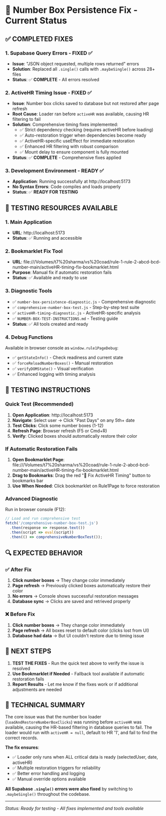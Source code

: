 # 🎯 Number Box Persistence Fix - Current Status

## ✅ **COMPLETED FIXES**

### 1. **Supabase Query Errors - FIXED** ✅
- **Issue**: "JSON object requested, multiple rows returned" errors
- **Solution**: Replaced all `.single()` calls with `.maybeSingle()` across 28+ files
- **Status**: ✅ **COMPLETE** - All errors resolved

### 2. **ActiveHR Timing Issue - FIXED** ✅  
- **Issue**: Number box clicks saved to database but not restored after page refresh
- **Root Cause**: Loader ran before `activeHR` was available, causing HR filtering to fail
- **Solution**: Comprehensive timing fixes implemented:
  - ✅ Strict dependency checking (requires activeHR before loading)
  - ✅ Auto-restoration trigger when dependencies become ready
  - ✅ ActiveHR-specific useEffect for immediate restoration
  - ✅ Enhanced HR filtering with robust comparison
  - ✅ Mount delay to ensure component is fully mounted
- **Status**: ✅ **COMPLETE** - Comprehensive fixes applied

### 3. **Development Environment - READY** ✅
- **Application**: Running successfully at http://localhost:5173
- **No Syntax Errors**: Code compiles and loads properly
- **Status**: ✅ **READY FOR TESTING**

## 🧪 **TESTING RESOURCES AVAILABLE**

### 1. **Main Application** 
- **URL**: http://localhost:5173
- **Status**: ✅ Running and accessible

### 2. **Bookmarklet Fix Tool**
- **URL**: file:///Volumes/t7%20sharma/vs%20coad/rule-1-rule-2-abcd-bcd-number-main/activeHR-timing-fix-bookmarklet.html
- **Purpose**: Manual fix if automatic restoration fails
- **Status**: ✅ Available and ready to use

### 3. **Diagnostic Tools**
- ✅ `number-box-persistence-diagnostic.js` - Comprehensive diagnostic
- ✅ `comprehensive-number-box-test.js` - Step-by-step test suite
- ✅ `activeHR-timing-diagnostic.js` - ActiveHR-specific analysis
- ✅ `NUMBER-BOX-TEST-INSTRUCTIONS.md` - Testing guide
- **Status**: ✅ All tools created and ready

### 4. **Debug Functions**
Available in browser console as `window.rule1PageDebug`:
- ✅ `getStateInfo()` - Check readiness and current state
- ✅ `forceReloadNumberBoxes()` - Manual restoration
- ✅ `verifyDOMState()` - Visual verification
- ✅ Enhanced logging with timing analysis

## 🎯 **TESTING INSTRUCTIONS**

### **Quick Test** (Recommended)
1. **Open Application**: http://localhost:5173
2. **Navigate**: Select user → Click "Past Days" on any 5th+ date
3. **Test Clicks**: Click some number boxes (1-12)
4. **Refresh Page**: Browser refresh (F5 or Cmd+R)
5. **Verify**: Clicked boxes should automatically restore their color

### **If Automatic Restoration Fails**
1. **Open Bookmarklet Page**: file:///Volumes/t7%20sharma/vs%20coad/rule-1-rule-2-abcd-bcd-number-main/activeHR-timing-fix-bookmarklet.html
2. **Drag to Bookmarks**: Drag the red "🚨 Fix ActiveHR Timing" button to bookmarks bar
3. **Use When Needed**: Click bookmarklet on Rule1Page to force restoration

### **Advanced Diagnostic**
Run in browser console (F12):
```javascript
// Load and run comprehensive test
fetch('/comprehensive-number-box-test.js')
  .then(response => response.text())
  .then(script => eval(script))
  .then(() => comprehensiveNumberBoxTest());
```

## 🔍 **EXPECTED BEHAVIOR**

### ✅ **After Fix**
1. **Click number boxes** → They change color immediately
2. **Page refresh** → Previously clicked boxes automatically restore their color
3. **No errors** → Console shows successful restoration messages
4. **Database sync** → Clicks are saved and retrieved properly

### ❌ **Before Fix** 
1. **Click number boxes** → They change color immediately
2. **Page refresh** → All boxes reset to default color (clicks lost from UI)
3. **Database had data** → But UI couldn't restore due to timing issue

## 🚀 **NEXT STEPS**

1. **TEST THE FIXES** - Run the quick test above to verify the issue is resolved
2. **Use Bookmarklet if Needed** - Fallback tool available if automatic restoration fails
3. **Report Results** - Let me know if the fixes work or if additional adjustments are needed

## 📝 **TECHNICAL SUMMARY**

The core issue was that the number box loader (`loadAndRestoreNumberBoxClicks`) was running before `activeHR` was available, causing the HR-based filtering in database queries to fail. The loader would run with `activeHR = null`, default to HR '1', and fail to find the correct records.

**The fix ensures**:
- ✅ Loader only runs when ALL critical data is ready (selectedUser, date, activeHR)
- ✅ Multiple restoration triggers for reliability
- ✅ Better error handling and logging
- ✅ Manual override options available

**All Supabase `.single()` errors were also fixed** by switching to `.maybeSingle()` throughout the codebase.

---
*Status: Ready for testing - All fixes implemented and tools available*
